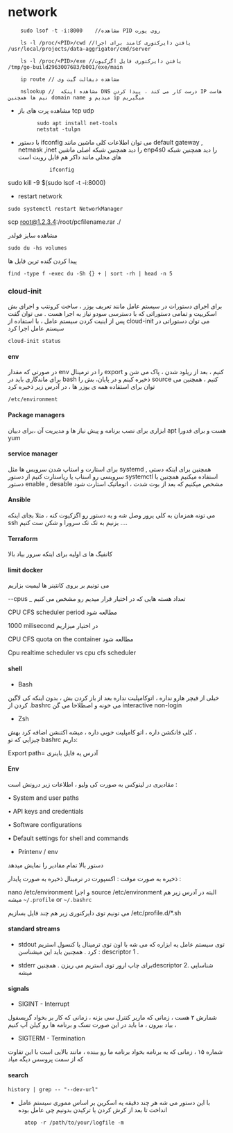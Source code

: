 # network

        sudo lsof -t -i:8000    //مشاهده PID روی پورت

        ls -l /proc/<PID>/cwd //یافتن دایرکتوری کامند برای اجرا       /usr/local/projects/data-aggrigator/cmd/server

        ls -l /proc/<PID>/exe //یافتن دایرکتوری فایل اگزکیوت        /tmp/go-build2963007683/b001/exe/main

        ip route // مشاهده دیفالت گیت وی

        nslookup //  مشاهده اینکه DNS درست کار می کند ، پیدا کردن IP هاست نیم ها همچنین domain name میدیم و ip میگیریم
        

+ مشاهده پرت های باز tcp udp 
        
            sudo apt install net-tools
            netstat -tulpn
  
+ با دستور ifconfig می توان اطلاعات کلی ماشین مانند default gateway , netmask ,inet  را دید همچنین شبکه اصلی ماشین enp4s0 را دید همچنین شبکه های محلی مانند داکر هم قابل رویت است

                ifconfig
        
sudo kill -9 $(sudo lsof -t -i:8000)

+ restart network
```
sudo systemctl restart NetworkManager
```

scp root@1.2.3.4:/root/pcfilename.rar ./

مشاهده سایز فولدر 

    sudo du -hs volumes

پیدا کردن گنده ترین فایل ها

    find -type f -exec du -Sh {} + | sort -rh | head -n 5

### cloud-init 
برای اجرای دستورات در سیستم عامل مانند تعریف یوزر ، ساخت کرونتب و اجرای بش اسکریپت و تمامی دستوراتی که با دسترسی سودو نیاز به اجرا هست . می توان گفت پس از اینیت کردن سیستم عامل ، با استفاده از cloud-init می توان دستوراتی در سیستم عامل اجرا کرد

    cloud-init status

#### env 
در صورتی که مقدار env را در ترمینال export کنیم ، بعد از ریلود شدن ، پاک می شن و برای ماندگاری باید در bash ذخیره کینم و در پایان، بش را source کنیم ، همچنین می توان برای استفاده همه ی یوزر ها ، در آدرس زیر ذخیره کرد

    /etc/environment



#### Package managers
ابزاری برای نصب برنامه و پیش نیاز ها و مدیریت آن ،برای دبیان apt هست و برای فدورا yum

#### service manager
برای استارت و استاپ شدن سرویس ها مثل systemd
, همچنین برای اینکه دستی سرویسی رو استاپ یا ریاستارت کنیم از دستور systemctl  استفاده میکنیم
همچنین با دستور enable , desable مشخص میکنیم که بعد از بوت شدت ، اتوماتیک استارت شود

#### Ansible
می تونه همزمان به کلی یرور وصل شه و یه دستور رو اگزکیوت کنه ، مثلا بجای اینکه ssh بزنیم به تک تک سرورا و شکن ست کنیم ....

#### Terraform
کانفیگ ها ی اولیه برای اینکه سرور بیاد بالا

#### limit docker
می تونیم بر بروی کانتینر ها لیمیت بزاریم

--cpus _ تعداد هسته هایی که در اختیار قرار میدیم رو مشخص می کنیم

CPU CFS scheduler period مطالعه شود

1000 milisecond در اختیار میزاریم

CPU CFS quota on the container مطالعه شود

Cpu realtime scheduler vs cpu cfs scheduler

#### shell
+ Bash

 خیلی از فیچر هارو نداره ، اتوکامپلیت نداره 
بعد از باز کردن بش ، بدون اینکه کی لاگین کردن از .bashrc می خونه و اصطلاحا می گن interactive non-login
  
+ Zsh

کلی فانکشن داره ، اتو کامپلیت خوبی داره ، میشه 
اکتنشن اضافه کرد بهش ،  
چیزایی که تو bashrc داریم:

Export path=
آدرس یه فایل باینری

#### Env
مقادیری در لینوکس به صورت کی ولیو ، اطلاعات زیر درونش است :

• System and user paths

• API keys and credentials

• Software configurations

• Default settings for shell and commands

+ Printenv / env 

دستور بالا تمام مقادیر را نمایش میدهد

ذخیره به صورت موقت : 
اکسپورت در ترمینال
ذخیره به صورت پایدار :

nano /etc/environment 
و اجرا
source /etc/environment 
البته در آدرس زیر هم میشه
`~/.profile` or `~/.bashrc` 

می تونیم توی دایرکتوری زیر هم چند فایل بسازیم 
/etc/profile.d/*.sh

#### standard streams
+ stdout
توی سیستم عامل  یه ابزاره که می شه با اون توی ترمینال یا کنسول استریم کرد . همچنین باید این میشناسن : descriptor 1 .

+ stderr
 برای چاپ ارور توی استریم می  ریزن .  همچنینdescriptor 2. شناسایی میشه

#### signals

+ SIGINT - Interrupt

شمارش ۲ هست ، زمانی که ماربر کنترل سی بزنه ، زمانی که کار بر بخواد گریسفول بیاد بیرون ، ما باید در این صورت تسک و برنامه ها رو کیلن آپ کنیم ،

+ SIGTERM - Termination

شماره ۱۵ ، زمانی که یه برنامه بخواد برنامه ما رو ببنده ، مانند بالایی است با این تفاوت که از سمت پروسس دیگه میاد

#### search
```
history | grep -- "--dev-url"
```


+ با این دستور می شه هر چند دقیقه یه اسکرین بر اساس مموری  سیستم عامل انداخت تا بعد از کرش کردن یا ترکیدن بدونیم چی عامل بوده

        atop -r /path/to/your/logfile -m

